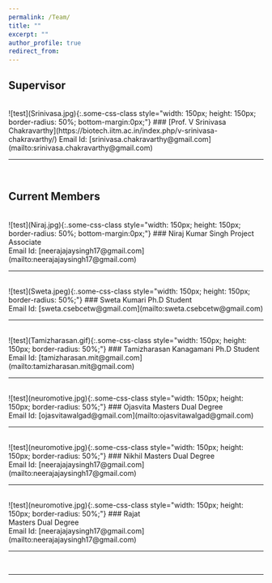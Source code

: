 ```yaml
---
permalink: /Team/
title: ""
excerpt: ""
author_profile: true
redirect_from: 
---
```

<p align="center">
  
  ## Supervisor
  
</p>
<br>
![test](Srinivasa.jpg){:.some-css-class style="width: 150px; height: 150px; border-radius: 50%; bottom-margin:0px;"}
### [Prof. V Srinivasa Chakravarthy](https://biotech.iitm.ac.in/index.php/v-srinivasa-chakravarthy/)
<span style="font-size: 1em;">Email Id:</span>
[srinivasa.chakravarthy@gmail.com](mailto:srinivasa.chakravarthy@gmail.com) 
<br>

***

<br>

<p align="center">
  
  ## Current Members
  
</p>
<br>
![test](Niraj.jpg){:.some-css-class style="width: 150px; height: 150px; border-radius: 50%; bottom-margin:0px;"}
### Niraj Kumar Singh
Project Associate
<br><span style="font-size: 1em;">Email Id:</span>
[neerajajaysingh17@gmail.com](mailto:neerajajaysingh17@gmail.com) 
<br>

***

<br>
![test](Sweta.jpeg){:.some-css-class style="width: 150px; height: 150px; border-radius: 50%;"}    
### Sweta Kumari
Ph.D Student
<br><span style="font-size: 1em;">Email Id:</span>
[sweta.csebcetw@gmail.com](mailto:sweta.csebcetw@gmail.com) 
<br>

***

<br>
![test](Tamizharasan.gif){:.some-css-class style="width: 150px; height: 150px; border-radius: 50%;"}    
### Tamizharasan Kanagamani
Ph.D Student
<br><span style="font-size: 1em;">Email Id:</span>
[tamizharasan.mit@gmail.com](mailto:tamizharasan.mit@gmail.com) 
<br>

***

<br>
![test](neuromotive.jpg){:.some-css-class style="width: 150px; height: 150px;  border-radius: 50%;"}
###  Ojasvita
Masters Dual Degree
<br><span style="font-size: 1em;">Email Id:</span>
[ojasvitawalgad@gmail.com](mailto:ojasvitawalgad@gmail.com) 
<br>

***

<br>
![test](neuromotive.jpg){:.some-css-class style="width: 150px; height: 150px; border-radius: 50%;"}
### Nikhil
Masters Dual Degree
<br><span style="font-size: 1em;">Email Id:</span>
[neerajajaysingh17@gmail.com](mailto:neerajajaysingh17@gmail.com) 
<br>

***

<br>
![test](neuromotive.jpg){:.some-css-class style="width: 150px; height: 150px; border-radius: 50%;"}
### Rajat<br>
Masters Dual Degree
<br><span style="font-size: 1em;">Email Id:</span>
[neerajajaysingh17@gmail.com](mailto:neerajajaysingh17@gmail.com) 
<br>

***

<br>

---
